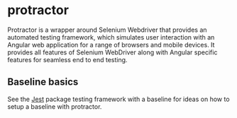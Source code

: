 # protractor

Protractor is a wrapper around Selenium Webdriver that provides an automated testing framework,
which simulates user interaction with an Angular web application for a range of browsers and mobile devices.
It provides all features of Selenium WebDriver along with Angular specific features for seamless end to end testing.

## Baseline basics

See the [Jest](https://github.com/IBMa/equal-access/tree/master/accessibility-checker/boilerplates/jest) package testing framework with a baseline for ideas on how to setup a baseline with protractor.
